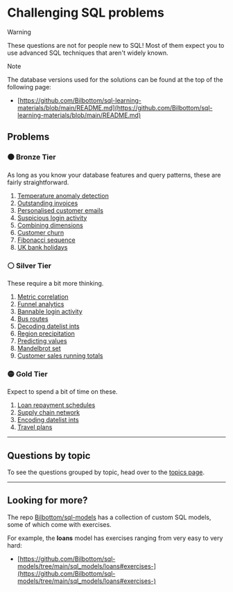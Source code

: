 # Challenging SQL problems

> [!WARNING]
>
> These questions are not for people new to SQL! Most of them expect you to use advanced SQL techniques that aren't widely known.

> [!NOTE]
>
> The database versions used for the solutions can be found at the top of the following page:
>
> - [https://github.com/Bilbottom/sql-learning-materials/blob/main/README.md](https://github.com/Bilbottom/sql-learning-materials/blob/main/README.md)

## Problems

### 🟤 Bronze Tier

As long as you know your database features and query patterns, these are fairly straightforward.

1. [Temperature anomaly detection](problems/bronze/temperature-anomaly-detection.md)
2. [Outstanding invoices](problems/bronze/outstanding-invoices.md)
3. [Personalised customer emails](problems/bronze/personalised-customer-emails.md)
4. [Suspicious login activity](problems/bronze/suspicious-login-activity.md)
5. [Combining dimensions](problems/bronze/combining-dimensions.md)
6. [Customer churn](problems/bronze/customer-churn.md)
7. [Fibonacci sequence](problems/bronze/fibonacci-sequence.md)
8. [UK bank holidays](problems/bronze/uk-bank-holidays.md)

### ⚪ Silver Tier

These require a bit more thinking.

1. [Metric correlation](problems/silver/metric-correlation.md)
2. [Funnel analytics](problems/silver/funnel-analytics.md)
3. [Bannable login activity](problems/silver/bannable-login-activity.md)
4. [Bus routes](problems/silver/bus-routes.md)
5. [Decoding datelist ints](problems/silver/decoding-datelist-ints.md)
6. [Region precipitation](problems/silver/region-precipitation.md)
7. [Predicting values](problems/silver/predicting-values.md)
8. [Mandelbrot set](problems/silver/mandelbrot-set.md)
9. [Customer sales running totals](problems/silver/customer-sales-running-totals.md)

### 🟡 Gold Tier

Expect to spend a bit of time on these.

1. [Loan repayment schedules](problems/gold/loan-repayment-schedule.md)
2. [Supply chain network](problems/gold/supply-chain-network.md)
3. [Encoding datelist ints](problems/gold/encoding-datelist-ints.md)
4. [Travel plans](problems/gold/travel-plans.md)

---

## Questions by topic

To see the questions grouped by topic, head over to the [topics page](topics.md).

---

## Looking for more?

The repo [Bilbottom/sql-models](https://github.com/Bilbottom/sql-models) has a collection of custom SQL models, some of which come with exercises.

For example, the **loans** model has exercises ranging from very easy to very hard:

- [https://github.com/Bilbottom/sql-models/tree/main/sql_models/loans#exercises-](https://github.com/Bilbottom/sql-models/tree/main/sql_models/loans#exercises-)
